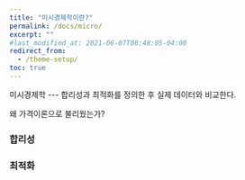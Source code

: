 ```yaml
---
title: "미시경제학이란?"
permalink: /docs/micro/
excerpt: ""
#last_modified_at: 2021-06-07T08:48:05-04:00
redirect_from:
  - /theme-setup/
toc: true
---
```




미시경제학 --- 합리성과 최적화를 정의한 후 실제 데이터와 비교한다.

왜 가격이론으로 불리웠는가? 



### 합리성



### 최적화

